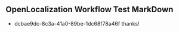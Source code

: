 ## OpenLocalization Workflow Test MarkDown
* dcbae9dc-8c3a-41a0-89be-1dc68f78a46f thanks!

<!--HONumber=Aug16_HO4-->


